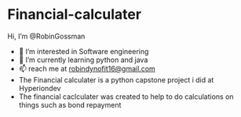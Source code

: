 # Financial-calculater
 Hi, I’m @RobinGossman
- 👀 I’m interested in Software engineering
- 🌱 I’m currently learning python and java
- 📫 reach me at robindynofit16@gmail.com
- The Financial calculater is a python capstone project i did at Hyperiondev
- The financial caclculater was created to help to do calculations on things such as bond repayment
